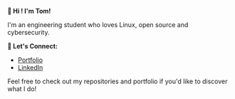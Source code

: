 **👋 Hi ! I'm Tom!**

I'm an engineering student who loves Linux, open source and cybersecurity.

**🔗 Let's Connect:**
- [Portfolio](https://tomroty.com)
- [LinkedIn](https://www.linkedin.com/in/tom-roty)  

Feel free to check out my repositories and portfolio if you'd like to discover what I do!
